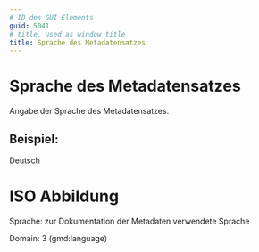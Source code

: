 ```yaml
---
# ID des GUI Elements
guid: 5041
# title, used as window title
title: Sprache des Metadatensatzes
---
```


# Sprache des Metadatensatzes

Angabe der Sprache des Metadatensatzes.

## Beispiel:

Deutsch

# ISO Abbildung

Sprache: zur Dokumentation der Metadaten verwendete Sprache

Domain: 3 (gmd:language)
